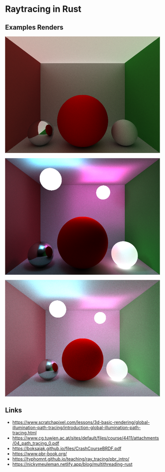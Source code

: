 # Raytracing in Rust

## Examples Renders

![](./img/render-1695389283-640x480-s1024-b5.png)

![](./img/render-1695545641-640x480-s16384-b5.png)

![](./img/render-1695549039-640x480-s4096-b5.png)

## Links

-  https://www.scratchapixel.com/lessons/3d-basic-rendering/global-illumination-path-tracing/introduction-global-illumination-path-tracing.html
-  https://www.cg.tuwien.ac.at/sites/default/files/course/4411/attachments/04_path_tracing_0.pdf
-  https://boksajak.github.io/files/CrashCourseBRDF.pdf
-  https://www.pbr-book.org/
-  https://typhomnt.github.io/teaching/ray_tracing/pbr_intro/
-  https://nickymeuleman.netlify.app/blog/multithreading-rust